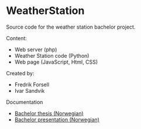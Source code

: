 # WeatherStation

Source code for the weather station bachelor project. 

Content:
- Web server (php)
- Weather Station code (Python)
- Web page (JavaScript, Html, CSS)

Created by:
- Fredrik Forsell
- Ivar Sandvik

Documentation
- [Bachelor thesis (Norwegian)](https://github.com/fredrifo/PDF_Documentation/blob/master/WeatherStation/Documentation/DevelopingAWeatherStation-BO19-G36_Thesis.pdf)
- [Bachelor presentation (Norwegian)](https://github.com/fredrifo/PDF_Documentation/blob/master/WeatherStation/Documentation/WeatherStation_Presentation.pdf)
